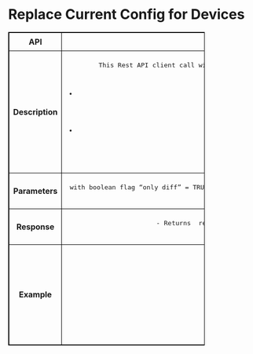 # Replace Current Config for Devices

<!-- markdownlint-disable MD033 -->
<style>
  table {
    border-collapse: collapse;
    table-layout: fixed;
    width: 400px;
    border: 1px solid black;
  }
  th {
    border: 1px solid black;
  }
  td {
    border: 1px solid black;
    padding: 8px;
    text-align: center;
    vertical-align: middle;
    word-wrap: break-word;
  }
</style>

<table>
  <tr>
    <th>API</th>
    <td><b>replaceConfig</b></td>
  </tr>
  <tr>
    <th>Description</th>
    <td><pre>
This Rest API client call will feed the golden configuration template as input  and provides the following operational value to network operators 

 - Provides difference between golden configuration and running configure and accordingly do the  required configure replacement operations through ONES API call also called as soft provisioning in Day2 Operations 
 - PUSH - This Rest API client call also provisions and append  any new Day2 operations over existing orchestrated DC fabric Sonic switches 

</pre>
    </td>
  </tr>
  <tr>
    <th>Parameters</th>
    <td><pre><List of Device IPs > with boolean flag “only diff” = TRUE/FALSE Status, If status return is true , API call returns  difference between golden configuration and running configuration 
 If status return is false , API call returns  the parity configuration 
</pre>
    </td>
  </tr>
  <tr>
    <th>Response</th>
    <td><pre>
      - Returns  response - Difference  between running config vs golden config when network Operator chooses Soft provisioning 
      - Returns Response - Parity Config when  network Operator chooses hard provisioning method.
</pre> </td>
  </tr>
  <tr>
    <th>Example</th>
    <td><pre>POST /replaceConfig HTTP/1.1
Content-Type: application/json; charset=utf-8
Host: 10.101.118.10:8787
Connection: close
User-Agent: Paw/3.4.0 (Macintosh; OS X/12.3.0) GCDHTTPRequest
Content-Length: 61

file: goldenconfigfile
onlydiff: true/false

</pre>
    </td>
  </tr>
</table>
